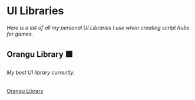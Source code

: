 # UI Libraries
###### Here is a list of all my personal UI Libraries I use when creating script hubs for games.

## Orangu Library 🟧
###### My best UI library currently.
[Orangu Library](https://github.com/MarkGG8181/uiLibrary/blob/main/orangu.lua)
